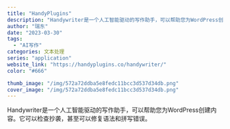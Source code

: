 ```yaml
---
title: "HandyPlugins"
description: "Handywriter是一个人工智能驱动的写作助手，可以帮助您为WordPress创建内容。它可以检查抄袭，甚至可以修复"
author: "瑞东"
date: "2023-03-30"
tags:
  - "AI写作"
categories: 文本处理
series: "application"
website_link: "https://handyplugins.co/handywriter/"
color: "#666"

thumb_image: "/img/572a72ddba5e8fedc11bcc3d537d34db.png"
cover_image: "/img/572a72ddba5e8fedc11bcc3d537d34db.png"
---
```


Handywriter是一个人工智能驱动的写作助手，可以帮助您为WordPress创建内容。它可以检查抄袭，甚至可以修复语法和拼写错误。